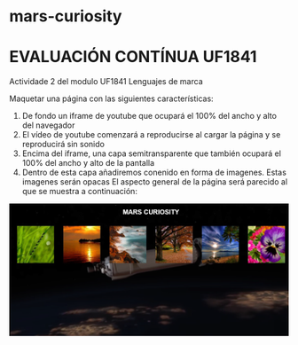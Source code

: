 # mars-curiosity

# EVALUACIÓN CONTÍNUA UF1841

Actividade 2 del modulo UF1841 Lenguajes de marca

Maquetar una página con las siguientes características:

1. De fondo un iframe de youtube que ocupará el 100% del ancho y alto del navegador
2. El vídeo de youtube comenzará a reproducirse al cargar la página y se reproducirá sin sonido
3. Encima del iframe, una capa semitransparente que también ocupará el 100% del ancho y alto de la pantalla
4. Dentro de esta capa añadiremos conenido en forma de imagenes. Estas imagenes serán opacas El aspecto general de la página será parecido al que se muestra a continuación:

![Mars Curiosity](/Image/MarsCuriosityImage.png)
